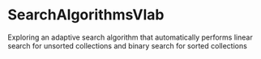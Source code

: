 # SearchAlgorithmsVlab
Exploring an adaptive search algorithm that automatically performs linear search for unsorted collections and binary search for sorted collections
